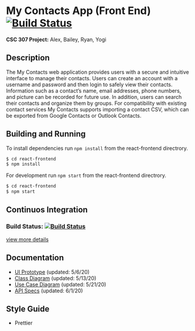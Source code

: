 # My Contacts App (Front End) [![Build Status](https://travis-ci.org/CSC-307-My-Contacts/my-contacts-frontend.svg?branch=develop)](https://travis-ci.org/CSC-307-My-Contacts/my-contacts-frontend)

__CSC 307 Project:__ Alex, Bailey, Ryan, Yogi

## Description

The My Contacts web application provides users with a secure and intuitive interface to manage their contacts. Users can create an account with a username and password and then login to safely view their contacts. Information such as a contact’s name, email addresses, phone numbers, and picture can be recorded for future use. In addition, users can search their contacts and organize them by groups. For compatibility with existing contact services My Contacts supports importing a contact CSV, which can be exported from Google Contacts or Outlook Contacts.

## Building and Running

To install dependencies run `npm install` from the react-frontend directrory. 

```bash
$ cd react-frontend
$ npm install
```

For development run `npm start` from the react-frontend directrory. 

```bash
$ cd react-frontend
$ npm start
```

## Continuos Integration

### Build Status: [![Build Status](https://travis-ci.org/CSC-307-My-Contacts/my-contacts-frontend.svg?branch=develop)](https://travis-ci.org/CSC-307-My-Contacts/my-contacts-frontend)

[view more details](https://travis-ci.org/CSC-307-My-Contacts/my-contacts-frontend)

## Documentation
 - [UI Prototype](https://www.figma.com/file/gYEXAMvHRGv5uwydDPbMMg/Landing-Page-Contact-Details) (updated: 5/6/20)
 - [Class Diagram](https://github.com/CSC-307-My-Contacts/my-contacts-frontend/wiki/Class-Diagram) (updated: 5/13/20)
 - [Use Case Diagram](https://github.com/CSC-307-My-Contacts/my-contacts-frontend/wiki/Use-Case-Diagram) (updated: 5/21/20)
 - [API Specs](https://github.com/CSC-307-My-Contacts/my-contacts-frontend/blob/develop/docs/API-Specs.md) (updated: 6/1/20)

## Style Guide

* Prettier
